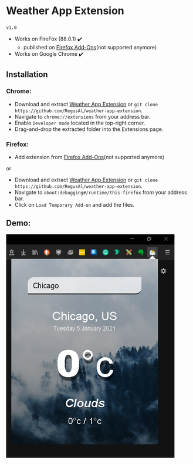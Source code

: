 # Weather App Extension
`v1.0`

* Works on FireFox (88.0.1) ✔️
  - published on <a href="https://addons.mozilla.org/en-US/firefox/addon/weather-app-extension/">Firefox Add-Ons</a>(not supported anymore)
* Works on Google Chrome ✔️

## Installation

### Chrome:

- Download and extract [Weather App Extension](https://github.com/RegusAl/weather-app-extension/archive/main.zip) or `git clone https://github.com/RegusAl/weather-app-extension`.
- Navigate to `chrome://extensions` from your address bar.
- Enable `Developer mode` located in the top-right corner.
- Drag-and-drop the extracted folder into the Extensions page.

### Firefox:

- Add extension from <a href="https://addons.mozilla.org/en-US/firefox/addon/weather-app-extension/">Firefox Add-Ons</a>(not supported anymore)

 or

- Download and extract [Weather App Extension](https://github.com/RegusAl/weather-app-extension/archive/main.zip) or `git clone https://github.com/RegusAl/weather-app-extension`.
- Navigate to `about:debugging#/runtime/this-firefox` from your address bar.
- Click on `Load Temporary Add-on` and add the files.


## Demo:

<img src="https://github.com/RegusAl/weather-app-extension/blob/main/demo/demo1.png">






 
